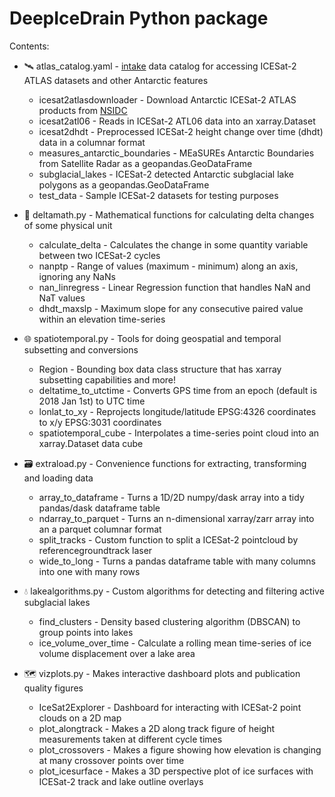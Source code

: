 # DeepIceDrain Python package

Contents:

- :artificial_satellite: atlas_catalog.yaml - [intake](https://intake.readthedocs.io) data catalog for accessing ICESat-2 ATLAS datasets and other Antarctic features
  - icesat2atlasdownloader - Download Antarctic ICESat-2 ATLAS products from [NSIDC](https://nsidc.org/data/ICESat-2)
  - icesat2atl06 - Reads in ICESat-2 ATL06 data into an xarray.Dataset
  - icesat2dhdt - Preprocessed ICESat-2 height change over time (dhdt) data in a columnar format
  - measures_antarctic_boundaries - MEaSUREs Antarctic Boundaries from Satellite Radar as a geopandas.GeoDataFrame
  - subglacial_lakes - ICESat-2 detected Antarctic subglacial lake polygons as a geopandas.GeoDataFrame
  - test_data - Sample ICESat-2 datasets for testing purposes

- :1234: deltamath.py - Mathematical functions for calculating delta changes of some physical unit
  - calculate_delta - Calculates the change in some quantity variable between two ICESat-2 cycles
  - nanptp - Range of values (maximum - minimum) along an axis, ignoring any NaNs
  - nan_linregress - Linear Regression function that handles NaN and NaT values
  - dhdt_maxslp - Maximum slope for any consecutive paired value within an elevation time-series

- :globe_with_meridians: spatiotemporal.py - Tools for doing geospatial and temporal subsetting and conversions
  - Region - Bounding box data class structure that has xarray subsetting capabilities and more!
  - deltatime_to_utctime - Converts GPS time from an epoch (default is 2018 Jan 1st) to UTC time
  - lonlat_to_xy - Reprojects longitude/latitude EPSG:4326 coordinates to x/y EPSG:3031 coordinates
  - spatiotemporal_cube - Interpolates a time-series point cloud into an xarray.Dataset data cube

- :card_file_box: extraload.py - Convenience functions for extracting, transforming and loading data
  - array_to_dataframe - Turns a 1D/2D numpy/dask array into a tidy pandas/dask dataframe table
  - ndarray_to_parquet - Turns an n-dimensional xarray/zarr array into an a parquet columnar format
  - split_tracks - Custom function to split a ICESat-2 pointcloud by referencegroundtrack laser
  - wide_to_long - Turns a pandas dataframe table with many columns into one with many rows

- :droplet: lakealgorithms.py - Custom algorithms for detecting and filtering active subglacial lakes
  - find_clusters - Density based clustering algorithm (DBSCAN) to group points into lakes
  - ice_volume_over_time - Calculate a rolling mean time-series of ice volume displacement over a lake area

- :world_map: vizplots.py - Makes interactive dashboard plots and publication quality figures
  - IceSat2Explorer - Dashboard for interacting with ICESat-2 point clouds on a 2D map
  - plot_alongtrack - Makes a 2D along track figure of height measurements taken at different cycle times
  - plot_crossovers - Makes a figure showing how elevation is changing at many crossover points over time
  - plot_icesurface - Makes a 3D perspective plot of ice surfaces with ICESat-2 track and lake outline overlays
